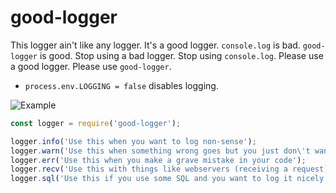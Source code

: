 good-logger
===========

This logger ain't like any logger. It's a good logger. `console.log` is bad. `good-logger` is good. Stop using a bad logger. Stop using `console.log`. Please use a good logger. Please use `good-logger`.

- `process.env.LOGGING = false` disables logging.

![Example](https://i.imgur.com/CQ0qaur.png)

```JavaScript
const logger = require('good-logger');

logger.info('Use this when you want to log non-sense');
logger.warn('Use this when something wrong goes but you just don\'t want to call it an error');
logger.err('Use this when you make a grave mistake in your code');
logger.recv('Use this with things like webservers (receiving a request) or a bot (receiving a message)');
logger.sql('Use this if you use some SQL and you want to log it nicely');
```

